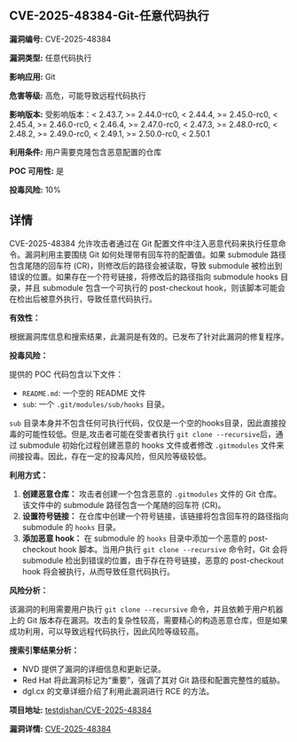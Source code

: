 ## CVE-2025-48384-Git-任意代码执行

**漏洞编号:** CVE-2025-48384

**漏洞类型:** 任意代码执行

**影响应用:** Git

**危害等级:** 高危，可能导致远程代码执行

**影响版本:** 受影响版本：< 2.43.7, >= 2.44.0-rc0, < 2.44.4, >= 2.45.0-rc0, < 2.45.4, >= 2.46.0-rc0, < 2.46.4, >= 2.47.0-rc0, < 2.47.3, >= 2.48.0-rc0, < 2.48.2, >= 2.49.0-rc0, < 2.49.1, >= 2.50.0-rc0, < 2.50.1

**利用条件:** 用户需要克隆包含恶意配置的仓库

**POC 可用性:** 是

**投毒风险:** 10%

## 详情

CVE-2025-48384 允许攻击者通过在 Git 配置文件中注入恶意代码来执行任意命令。漏洞利用主要围绕 Git 如何处理带有回车符的配置值。如果 submodule 路径包含尾随的回车符 (CR)，则修改后的路径会被读取，导致 submodule 被检出到错误的位置。如果存在一个符号链接，将修改后的路径指向 submodule hooks 目录，并且 submodule 包含一个可执行的 post-checkout hook，则该脚本可能会在检出后被意外执行，导致任意代码执行。

**有效性：**

根据漏洞库信息和搜索结果，此漏洞是有效的。已发布了针对此漏洞的修复程序。

**投毒风险：**

提供的 POC 代码包含以下文件：

*   `README.md`: 一个空的 README 文件
*   `sub`:  一个 `.git/modules/sub/hooks` 目录。

`sub` 目录本身并不包含任何可执行代码，仅仅是一个空的hooks目录，因此直接投毒的可能性较低。但是,攻击者可能在受害者执行 `git clone --recursive`后，通过 submodule 初始化过程创建恶意的 hooks 文件或者修改 `.gitmodules` 文件来间接投毒。因此，存在一定的投毒风险，但风险等级较低。

**利用方式：**

1.  **创建恶意仓库：** 攻击者创建一个包含恶意的 `.gitmodules` 文件的 Git 仓库。该文件中的 submodule 路径包含一个尾随的回车符 (CR)。
2.  **设置符号链接：**  在仓库中创建一个符号链接，该链接将包含回车符的路径指向 submodule 的 `hooks` 目录。
3.  **添加恶意 hook：**  在 submodule 的 `hooks` 目录中添加一个恶意的 post-checkout hook 脚本。当用户执行 `git clone --recursive` 命令时，Git 会将 submodule 检出到错误的位置，由于存在符号链接，恶意的 post-checkout hook 将会被执行，从而导致任意代码执行。

**风险分析：**

该漏洞的利用需要用户执行 `git clone --recursive` 命令，并且依赖于用户机器上的 Git 版本存在漏洞。攻击的复杂性较高，需要精心的构造恶意仓库，但是如果成功利用，可以导致远程代码执行，因此风险等级较高。

**搜索引擎结果分析：**

*   NVD 提供了漏洞的详细信息和更新记录。
*   Red Hat 将此漏洞标记为“重要”，强调了其对 Git 路径和配置完整性的威胁。
*   dgl.cx 的文章详细介绍了利用此漏洞进行 RCE 的方法。


**项目地址:** [testdjshan/CVE-2025-48384](https://github.com/testdjshan/CVE-2025-48384)

**漏洞详情:** [CVE-2025-48384](https://nvd.nist.gov/vuln/detail/CVE-2025-48384)